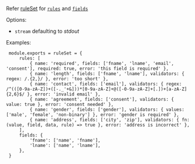 <p>Refer <a href="#ruleSet">ruleSet</a> for <a href="#ruleSet--rules"><code>rules</code></a> and <a href="#ruleSet--fields"><code>fields</code></a></p>
<p>Options:</p>
<ul>
<li><code>stream</code> defaulting to <em>stdout</em></li>
</ul>
<p>Examples:</p>
<pre><code> module.exports = ruleSet = {
     rules: [
         { name: 'required', fields: ['fname', 'lname', 'email', 'consent'], required: true, error: 'this field is required' },
         { name: 'length', fields: ['fname', 'lname'], validators: { regex: /.{2,}/ }, error: 'too short' },
         { name: 'contact', fields: ['email'], validators: { regex: /^(([0-9a-zA-Z])+([-._'+&amp;]))*[0-9a-zA-Z]+@([-0-9a-zA-Z]+[.])+[a-zA-Z]{2,6}$/ }, error: 'invalid email' },
         { name: 'agreement', fields: ['consent'], validators: { value: true }, error: 'consent needed' },
         { name: 'gender', fields: ['gender'], validators: { values: ['male', 'female', 'non-binary'] }, error: 'gender is required' },
         { name: 'address', fields: ['city', 'zip'], validators: { fn: (value, field, data, rule) =&gt; true }, error: 'address is incorrect' },
     ],
     fields: {
         'fname': ['name', 'fname'],
         'lname': ['name', 'lname'],
     },
 }</code></pre>
